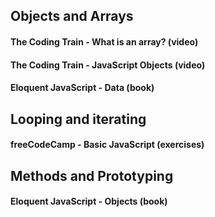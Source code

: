## Objects and Arrays
#### The Coding Train - What is an array? (video)

#### The Coding Train - JavaScript Objects (video)

#### Eloquent JavaScript - Data (book)


## Looping and iterating
#### freeCodeCamp - Basic JavaScript (exercises)

## Methods and Prototyping
#### Eloquent JavaScript - Objects (book)
